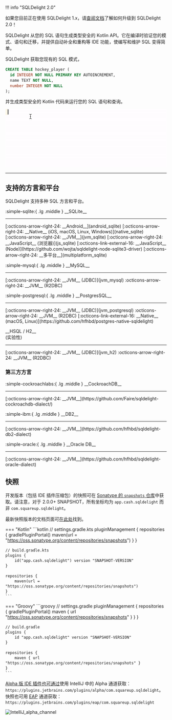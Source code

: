 !!! info "SQLDelight 2.0"

如果您目前正在使用 SQLDelight 1.x，请[查阅文档](upgrading-2.0)了解如何升级到 SQLDelight 2.0！

SQLDelight 从您的 SQL 语句生成类型安全的 Kotlin API。它在编译时验证您的模式、语句和迁移，并提供自动补全和重构等 IDE 功能，使编写和维护 SQL 变得简单。

SQLDelight 获取您现有的 SQL 模式，

```sql
CREATE TABLE hockey_player (
  id INTEGER NOT NULL PRIMARY KEY AUTOINCREMENT,
  name TEXT NOT NULL,
  number INTEGER NOT NULL
);
```

并生成类型安全的 Kotlin 代码来运行您的 SQL 语句和查询。

![intro.gif](images/intro.gif)

---

## 支持的方言和平台

SQLDelight 支持多种 SQL 方言和平台。

<div class="cash-grid" markdown="1">
<div class="cash-grid-item" markdown="1">
<p class="cash-grid-title" markdown="1">:simple-sqlite:{ .lg .middle } __SQLite__</p>
<hr />
[:octicons-arrow-right-24: __Android__](android_sqlite)  
[:octicons-arrow-right-24: __Native__ (iOS, macOS, Linux, Windows)](native_sqlite)  
[:octicons-arrow-right-24: __JVM__](jvm_sqlite)  
[:octicons-arrow-right-24: __JavaScript__ (浏览器)](js_sqlite)  
[:octicons-link-external-16: __JavaScript__ (Node)](https://github.com/wojta/sqldelight-node-sqlite3-driver)  
[:octicons-arrow-right-24: __多平台__](multiplatform_sqlite)  
</div>
<div class="cash-grid-item" markdown="1">
<p class="cash-grid-title" markdown="1">:simple-mysql:{ .lg .middle } __MySQL__</p>
<hr />
[:octicons-arrow-right-24: __JVM__ (JDBC)](jvm_mysql)  
:octicons-arrow-right-24: __JVM__ (R2DBC)  
</div>
<div class="cash-grid-item" markdown="1">
<p class="cash-grid-title" markdown="1">:simple-postgresql:{ .lg .middle } __PostgresSQL__</p>
<hr />
[:octicons-arrow-right-24: __JVM__ (JDBC)](jvm_postgresql)  
:octicons-arrow-right-24: __JVM__ (R2DBC)  
[:octicons-link-external-16: __Native__ (macOS, Linux)](https://github.com/hfhbd/postgres-native-sqldelight)
</div>
<div class="cash-grid-item" markdown="1">
<p class="cash-grid-title" markdown="1">__HSQL / H2__<br/>(实验性)</p>
<hr />
[:octicons-arrow-right-24: __JVM__ (JDBC)](jvm_h2)  
:octicons-arrow-right-24: __JVM__ (R2DBC)  
</div>
</div>

### 第三方方言

<div class="cash-grid" markdown="1">
<div class="cash-grid-item" markdown="1">
<p class="cash-grid-title" markdown="1">:simple-cockroachlabs:{ .lg .middle } __CockroachDB__</p>
<hr />
[:octicons-arrow-right-24: __JVM__](https://github.com/Faire/sqldelight-cockroachdb-dialect/)  
</div>
<div class="cash-grid-item" markdown="1">
<p class="cash-grid-title" markdown="1">:simple-ibm:{ .lg .middle } __DB2__</p>
<hr />
[:octicons-arrow-right-24: __JVM__](https://github.com/hfhbd/sqldelight-db2-dialect)  
</div>
<div class="cash-grid-item" markdown="1">
<p class="cash-grid-title" markdown="1">:simple-oracle:{ .lg .middle } __Oracle DB__</p>
<hr />
[:octicons-arrow-right-24: __JVM__](https://github.com/hfhbd/sqldelight-oracle-dialect)  
</div>
</div>

## 快照

开发版本（包括 IDE 插件压缩包）的快照可在 [Sonatype 的 `snapshots` 仓库](https://oss.sonatype.org/content/repositories/snapshots/app/cash/sqldelight/)中获取。请注意，对于 2.0.0+ SNAPSHOT，所有坐标均为 `app.cash.sqldelight` 而非 `com.squareup.sqldelight`。

最新快照版本的文档页面可[在此处](https://sqldelight.github.io/sqldelight/snapshot)找到。

=== "Kotlin"
    ```kotlin
    // settings.gradle.kts
    pluginManagement {
        repositories {
            gradlePluginPortal()
            maven(url = "https://oss.sonatype.org/content/repositories/snapshots")
        }
    }
    
    // build.gradle.kts
    plugins {
        id("app.cash.sqldelight") version "SNAPSHOT-VERSION"
    }
    
    repositories {
        maven(url = "https://oss.sonatype.org/content/repositories/snapshots")
    }
    ```
=== "Groovy"
    ```groovy
    // settings.gradle
    pluginManagement {
        repositories {
            gradlePluginPortal()
            maven { url "https://oss.sonatype.org/content/repositories/snapshots" }
        }
    }
    
    // build.gradle
    plugins {
        id "app.cash.sqldelight" version "SNAPSHOT-VERSION"
    }
    
    repositories {
        maven { url "https://oss.sonatype.org/content/repositories/snapshots" }
    }
    ```

[Alpha 版 IDE 插件也可通过](https://plugins.jetbrains.com/plugin/8191-sqldelight/versions/alpha)使用 IntelliJ 中的 Alpha 通道获取：`https://plugins.jetbrains.com/plugins/alpha/com.squareup.sqldelight`。
快照也可用 [EAP](https://plugins.jetbrains.com/plugin/8191-sqldelight/versions/eap) 通道获取：`https://plugins.jetbrains.com/plugins/eap/com.squareup.sqldelight`

<img width="738" alt="IntelliJ_alpha_channel" src="https://user-images.githubusercontent.com/22521688/168236653-e32deb26-167f-46ce-9277-ea169cbb22d6.png">